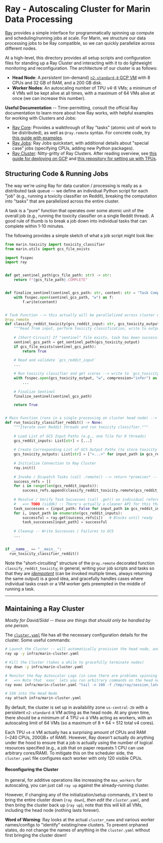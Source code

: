 # Ray - Autoscaling Cluster for Marin Data Processing

[Ray](https://docs.ray.io/en/latest/cluster/running-applications/job-submission/index.html) provides a simple interface
for programmatically spinning up compute and scheduling/running jobs at scale. For Marin, we structure our data 
processing jobs to be Ray compatible, so we can quickly parallelize across different nodes.

At a high-level, this directory provides all setup scripts and configuration files for standing up a Ray Cluster and
interacting with it to do lightweight monitoring and reconfiguration. The architecture of our cluster is as follows:

+ **Head Node**: A *persistent* (on-demand) 
  [`n2-standard-8` GCP VM](https://cloud.google.com/compute/docs/general-purpose-machines) with 8 CPUs and 32 GB of
  RAM, and a 200 GB disk.
+ **Worker Nodes**: An autoscaling number of TPU v4-8 VMs; a minimum of 4 VMs will be kept alive at all times, with a
  maximum of 64 VMs alive at once (we can increase this number). 

**Useful Documentation** -- Time-permitting, consult the official Ray documentation to learn more about how Ray works,
with helpful examples for working with Clusters and Jobs:
- [Ray Core](https://docs.ray.io/en/latest/ray-core/walkthrough.html): Provides a walkthrough of Ray "tasks" (atomic 
  unit of work to be distributed), as well as `@ray.remote` syntax. For concrete code, try 
  [this guide with examples](https://docs.ray.io/en/latest/ray-core/tasks.html).
- [Ray Jobs](https://docs.ray.io/en/latest/cluster/running-applications/job-submission/quickstart.html): Ray Jobs 
  quickstart, with additional details about "special case" jobs (specifying CPUs, adding new Python packages).
- [Ray Cluster](https://docs.ray.io/en/latest/cluster/key-concepts.html): Nitty-gritty of Ray Clusters. 
  After reading overview, see 
  [this guide for deploying on GCP](https://docs.ray.io/en/latest/cluster/vms/user-guides/launching-clusters/gcp.html)
  and [this repository for setting up with TPUs](https://github.com/tensorflow/tpu/tree/master/tools/ray_tpu/src/serve).


## Structuring Code & Running Jobs 

The way we're using Ray for data curation / processing is really as a distributed task queue -- we define an individual
Python script for each "job" (e.g., running a toxicity classifier on Reddit), breaking the computation into "tasks" that
are parallelized across the entire cluster.

A task is a "pure" function that operates over some atomic unit of the overall job (e.g., running the toxicity 
classifier on a single Reddit thread). A good rule of thumb is to break a job down into individual tasks that can 
complete within 1-10 minutes. 

The following provides a simple sketch of what a job script might look like:

```python
from marin.toxicity import toxicity_classifier
from marin.utils import gcs_file_exists

import fsspec
import ray


def get_sentinel_path(gcs_file_path: str) -> str:
    return f"{gcs_file_path}.COMPLETE"


def finalize_sentinel(sentinel_gcs_path: str, content: str = "Task Completed") -> None:
    with fsspec.open(sentinel_gcs_path, "w") as f:
        f.write(content)


# Task Function --> this actually will be parallelized across cluster workers
@ray.remote
def classify_reddit_toxicity(gcs_reddit_input: str, gcs_toxicity_output: str) -> bool:
    """Read from input, perform toxicity classification, write to output -- return success/failure."""
    
    # [Short-Circuit] If "sentinel" file exists, task has been successfully completed
    sentinel_gcs_path = get_sentinel_path(gcs_toxicity_output)
    if gcs_file_exists(sentinel_gcs_path):
        return True
    
    # Read and validate `gcs_reddit_input`
    ...

    # Run toxicity classifier and get scores --> write to `gcs_toxicity_output` as you go!
    with fsspec.open(gcs_toxicity_output, "w", compression="infer") as out:
        ...
    
    # Finalize Sentinel
    finalize_sentinel(sentinel_gcs_path)

    return True


# Main Function (runs in a single processing on cluster head node) --> responsible for "dispatching" tasks
def run_toxicity_classifier_reddit() -> None:
    """Iterate over Reddit threads and run toxicity classifier."""
    
    # Load List of GCS Input Paths (e.g., one file for K threads)
    gcs_reddit_inputs: List[str] = [...]
    
    # Create Corresponding List of GCS Output Paths (to store toxicity scores)
    gcs_toxicity_outputs: List[str] = ["<...>" for input_path in gcs_reddit_inputs]
    
    # Initialize Connection to Ray Cluster
    ray.init()
    
    # Invoke / Dispatch Tasks (call .remote() --> return *promises* -- a list of references to task output)
    success_refs = []
    for i in range(len(gcs_reddit_inputs)):
        success_refs.append(classify_reddit_toxicity.remote(gcs_reddit_inputs[i], gcs_toxicity_outputs[i]))
        
    # Resolve / Verify Task Successes (call .get() on individual references)
    #   =>> TODO (siddk) :: There's actually a cleaner API for this that doesn't block on task ordering... fix!
    task_successes = {input_path: False for input_path in gcs_reddit_inputs}
    for i, input_path in enumerate(gcs_reddit_inputs):
        successful = ray.get(success_refs[i])   # Blocks until ready
        task_successes[input_path] = successful
    
    # Cleanup -- Write Successes / Failures to GCS
    ...
  

if __name__ == "__main__":
  run_toxicity_classifier_reddit()
```

Note the "short-circuiting" structure of the `@ray.remote` decorated function `classify_reddit_toxicity`; in general,
writing your job scripts and tasks so that they are 
[*idempotent*](https://stackoverflow.com/questions/1077412/what-is-an-idempotent-operation) (can be invoked multiple times, always returning the same output) is a good idea, and gracefully 
handles cases where individual tasks crash or a VM worker gets preempted in the middle of running a task.

---

## Maintaining a Ray Cluster

*Mostly for David/Sidd -- these are things that should only be handled by one person.*

The [`cluster.yaml`](./marin-cluster.yaml) file has all the necessary configuration details for the cluster. Some useful
commands:

```bash
# Launch the Cluster -- will automatically provision the head node, and start configuring the minimum number of workers
ray up -y infra/marin-cluster.yaml 

# Kill the Cluster (takes a while to gracefully terminate nodes)
ray down -y infra/marin-cluster.yaml

# Monitor the Ray Autoscaler Logs (in case there are problems spinning up workers)
#   =>> Note that `exec` lets you run arbitrary commands on the head node!
ray exec infra/marin-cluster.yaml "tail -n 100 -f /tmp/ray/session_latest/logs/monitor*"

# SSH into the Head Node
ray attach infra/marin-cluster.yaml
```

By default, the cluster is set up in availability zone `us-central-2b` with a persistent `n2-standard-8` VM acting as
the head node. At any given time, there should be a minimum of 4 TPU `v4-8` VMs acting as workers, with an autoscaling
limit of 64 VMs (so a maximum of 8 * 64 = 512 total v4 cores).

Each TPU `v4-8` VM actually has a surprising amount of CPUs and RAM (~240 CPUs, 200GB+ of RAM). However, Ray doesn't
actually do anything under the hood to ensure that a job is actually using the number of logical resources specified
(e.g., a job that on paper requests 1 CPU can use arbitrary cores/RAM). To mitigate this on the scheduler side, the
`cluster.yaml` file configures each worker with only 120 visible CPUs.

#### Reconfiguring the Cluster

In general, for additive operations like increasing the `max_workers` for autoscaling, you can just call `ray up`
against the already-running cluster.

However, if changing any of the initialization/setup commands, it's best to bring the entire cluster down (`ray down`),
*then edit the `cluster.yaml`*, and then bring the cluster back up (`ray up`); note that this will kill all VMs, 
including the head node (nothing lasts forever).

**Word of Warning**: Ray looks at the actual `cluster_name` and various worker names/configs to "identify" existing/new
clusters. To prevent orphaned states, do not change the names of anything in the `cluster.yaml` without first bringing
the cluster down!
